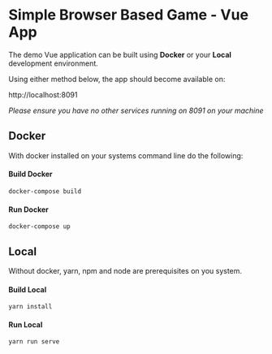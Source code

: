 # Simple Browser Based Game - Vue App

The demo Vue application can be built using **Docker** or your **Local** development environment.

Using either method below, the app should become available on:

http://localhost:8091

*Please ensure you have no other services running on 8091 on your machine*

## Docker

With docker installed on your systems command line do the following:

#### Build Docker

```
docker-compose build
```

#### Run Docker

```
docker-compose up
```

## Local

Without docker, yarn, npm and node are prerequisites on you system.

#### Build Local

```
yarn install
```

#### Run Local
```
yarn run serve
```
